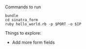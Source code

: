 Commands to run

    bundle
    cd sinatra_form
    ruby hello_world.rb -p $PORT -o $IP

Things to explore:
* Add more form fields
